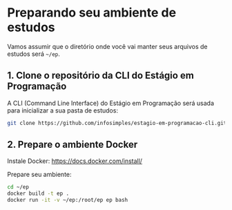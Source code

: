 # Preparando seu ambiente de estudos

Vamos assumir que o diretório onde você vai manter seus arquivos de estudos será
`~/ep`.

## 1. Clone o repositório da CLI do Estágio em Programação

A CLI (Command Line Interface) do Estágio em Programação será usada para
inicializar a sua pasta de estudos:

```bash
git clone https://github.com/infosimples/estagio-em-programacao-cli.git ~/ep
```

## 2. Prepare o ambiente Docker

Instale Docker: https://docs.docker.com/install/

Prepare seu ambiente:

```bash
cd ~/ep
docker build -t ep .
docker run -it -v ~/ep:/root/ep ep bash
```

